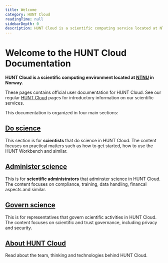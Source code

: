 ```yaml
---
title: Welcome
category: HUNT Cloud
readingTime: null
sidebarDepth: 0
description: HUNT Cloud is a scientific computing service located at NTNU in Norway. These pages contains official user documentation on our scientific services.
---
```


# Welcome to the HUNT Cloud Documentation

**HUNT Cloud is a scientific computing environment located at [NTNU](https://www.ntnu.edu/) in Norway.**

These pages contains official user documentation for HUNT Cloud. See our regular [HUNT Cloud](https://www.ntnu.edu/mh/huntcloud) pages for introductory information on our scientific services.

This documentation is organized in four main sections:

## [Do science](/do-science)

This section is for **scientists** that do science in HUNT Cloud. The content focuses on practical matters such as how to get started, how to use the HUNT Workbench and similar.

## [Administer science](/administer-science)

This is for **scientific administrators** that adminster science in HUNT Cloud. The content focuses on compliance, training, data handling, financal aspects and similar.

## [Govern science](/govern-science)

This is for representatives that govern scientific activities in HUNT Cloud. The content focuses on scientific and trust governance, including privacy and security.

## [About HUNT Cloud](/about)

Read about the team, thinking and technologies behind HUNT Cloud.

